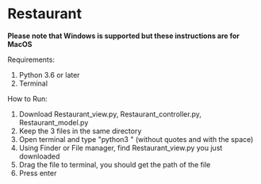 # Restaurant

**Please note that Windows is supported but these instructions are for MacOS**

Requirements:
1. Python 3.6 or later
3. Terminal

How to Run:
1. Download Restaurant_view.py, Restaurant_controller.py, Restaurant_model.py
2. Keep the 3 files in the same directory
3. Open terminal and type "python3 " (without quotes and with the space)
3. Using Finder or File manager, find Restaurant_view.py you just downloaded
4. Drag the file to terminal, you should get the path of the file
5. Press enter
